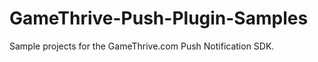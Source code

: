 GameThrive-Push-Plugin-Samples
==============================

Sample projects for the GameThrive.com Push Notification SDK.
